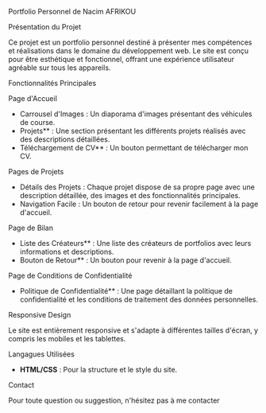 Portfolio Personnel de Nacim AFRIKOU

Présentation du Projet

Ce projet est un portfolio personnel destiné à présenter mes compétences et réalisations dans le domaine du développement web. Le site est conçu pour être esthétique et fonctionnel, offrant une expérience utilisateur agréable sur tous les appareils.

Fonctionnalités Principales

Page d'Accueil

- Carrousel d'Images : Un diaporama d'images présentant des véhicules de course.
- Projets** : Une section présentant les différents projets réalisés avec des descriptions détaillées.
- Téléchargement de CV** : Un bouton permettant de télécharger mon CV.

Pages de Projets

- Détails des Projets : Chaque projet dispose de sa propre page avec une description détaillée, des images et des fonctionnalités principales.
- Navigation Facile : Un bouton de retour pour revenir facilement à la page d'accueil.

Page de Bilan

- Liste des Créateurs** : Une liste des créateurs de portfolios avec leurs informations et descriptions.
- Bouton de Retour** : Un bouton pour revenir à la page d'accueil.

Page de Conditions de Confidentialité

- Politique de Confidentialité** : Une page détaillant la politique de confidentialité et les conditions de traitement des données personnelles.

Responsive Design

Le site est entièrement responsive et s'adapte à différentes tailles d'écran, y compris les mobiles et les tablettes.

Langagues Utilisées

- **HTML/CSS** : Pour la structure et le style du site.

Contact

Pour toute question ou suggestion, n'hésitez pas à me contacter
